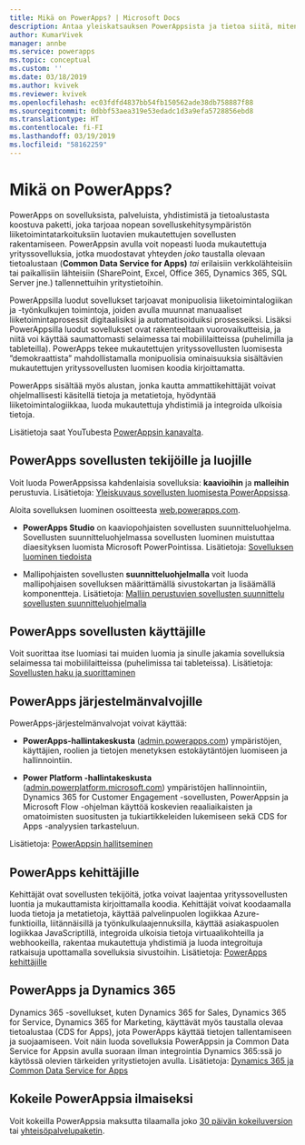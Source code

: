 ```yaml
---
title: Mikä on PowerApps? | Microsoft Docs
description: Antaa yleiskatsauksen PowerAppsista ja tietoa siitä, miten käyttäjät, sovellusten tekijät, järjestelmänvalvojat ja ammattikehittäjät voivat käyttää sitä.
author: KumarVivek
manager: annbe
ms.service: powerapps
ms.topic: conceptual
ms.custom: ''
ms.date: 03/18/2019
ms.author: kvivek
ms.reviewer: kvivek
ms.openlocfilehash: ec03fdfd4837bb54fb150562ade38db758887f88
ms.sourcegitcommit: 0dbbf53aea319e53edadc1d3a9efa5728856ebd8
ms.translationtype: HT
ms.contentlocale: fi-FI
ms.lasthandoff: 03/19/2019
ms.locfileid: "58162259"
---
```

# <a name="what-is-powerapps"></a>Mikä on PowerApps?

PowerApps on sovelluksista, palveluista, yhdistimistä ja tietoalustasta koostuva paketti, joka tarjoaa nopean sovelluskehitysympäristön liiketoimintatarkoituksiin luotavien mukautettujen sovellusten rakentamiseen. PowerAppsin avulla voit nopeasti luoda mukautettuja yrityssovelluksia, jotka muodostavat yhteyden *joko* taustalla olevaan tietoalustaan (**Common Data Service for Apps)** *tai* erilaisiin verkkolähteisiin tai paikallisiin lähteisiin (SharePoint, Excel, Office 365, Dynamics 365, SQL Server jne.) tallennettuihin yritystietoihin. 

PowerAppsilla luodut sovellukset tarjoavat monipuolisia liiketoimintalogiikan ja -työnkulkujen toimintoja, joiden avulla muunnat manuaaliset liiketoimintaprosessit digitaalisiksi ja automatisoiduiksi prosesseiksi. Lisäksi PowerAppsilla luodut sovellukset ovat rakenteeltaan vuorovaikutteisia, ja niitä voi käyttää saumattomasti selaimessa tai mobiililaitteissa (puhelimilla ja tableteilla). PowerApps tekee mukautettujen yrityssovellusten luomisesta ”demokraattista” mahdollistamalla monipuolisia ominaisuuksia sisältävien mukautettujen yrityssovellusten luomisen koodia kirjoittamatta.

PowerApps sisältää myös alustan, jonka kautta ammattikehittäjät voivat ohjelmallisesti käsitellä tietoja ja metatietoja, hyödyntää liiketoimintalogiikkaa, luoda mukautettuja yhdistimiä ja integroida ulkoisia tietoja.

Lisätietoja saat YouTubesta [PowerAppsin kanavalta](https://www.youtube.com/channel/UCGfWR2ekfRFckLjev6eQYLg).

## <a name="powerapps-for-app-makerscreators"></a>PowerApps sovellusten tekijöille ja luojille

Voit luoda PowerAppsissa kahdenlaisia sovelluksia: **kaavioihin** ja **malleihin** perustuvia. Lisätietoja: [Yleiskuvaus sovellusten luomisesta PowerAppsissa](maker/index.md).

Aloita sovelluksen luominen osoitteesta [web.powerapps.com](https://web.powerapps.com).

- **PowerApps Studio** on kaaviopohjaisten sovellusten suunnitteluohjelma. Sovellusten suunnitteluohjelmassa sovellusten luominen muistuttaa diaesityksen luomista Microsoft PowerPointissa. Lisätietoja: [Sovelluksen luominen tiedoista](/powerapps/maker/canvas-apps/data-platform-create-app)  

- Mallipohjaisten sovellusten **suunnitteluohjelmalla** voit luoda mallipohjaisen sovelluksen määrittämällä sivustokartan ja lisäämällä komponentteja. Lisätietoja: [Malliin perustuvien sovellusten suunnittelu sovellusten suunnitteluohjelmalla](maker/model-driven-apps/design-custom-business-apps-using-app-designer.md)

## <a name="powerapps-for-app-users"></a>PowerApps sovellusten käyttäjille

Voit suorittaa itse luomiasi tai muiden luomia ja sinulle jakamia sovelluksia selaimessa tai mobiililaitteissa (puhelimissa tai tableteissa). Lisätietoja: [Sovellusten haku ja suorittaminen](user/index.md)

## <a name="powerapps-for-admins"></a>PowerApps järjestelmänvalvojille

PowerApps-järjestelmänvalvojat voivat käyttää:

- **PowerApps-hallintakeskusta** ([admin.powerapps.com](https://admin.powerapps.com)) ympäristöjen, käyttäjien, roolien ja tietojen menetyksen estokäytäntöjen luomiseen ja hallinnointiin. 

- **Power Platform -hallintakeskusta** ([admin.powerplatform.microsoft.com](https://admin.powerplatform.microsoft.com)) ympäristöjen hallinnointiin, Dynamics 365 for Customer Engagement -sovellusten, PowerAppsin ja Microsoft Flow -ohjelman käyttöä koskevien reaaliaikaisten ja omatoimisten suositusten ja tukiartikkeleiden lukemiseen sekä CDS for Apps -analyysien tarkasteluun. 

Lisätietoja: [PowerAppsin hallitseminen](/power-platform/admin/admin-guide)

## <a name="powerapps-for-developers"></a>PowerApps kehittäjille

Kehittäjät ovat sovellusten tekijöitä, jotka voivat laajentaa yrityssovellusten luontia ja mukauttamista kirjoittamalla koodia. Kehittäjät voivat koodaamalla luoda tietoja ja metatietoja, käyttää palvelinpuolen logiikkaa Azure-funktioilla, liitännäisillä ja työnkulkulaajennuksilla, käyttää asiakaspuolen logiikkaa JavaScriptillä, integroida ulkoisia tietoja virtuaalikohteilla ja webhookeilla, rakentaa mukautettuja yhdistimiä ja luoda integroituja ratkaisuja upottamalla sovelluksia sivustoihin. Lisätietoja: [PowerApps kehittäjille](/powerapps/#pivot=home&panel=developer)

## <a name="powerapps-and-dynamics-365"></a>PowerApps ja Dynamics 365

Dynamics 365 -sovellukset, kuten Dynamics 365 for Sales, Dynamics 365 for Service, Dynamics 365 for Marketing, käyttävät myös taustalla olevaa tietoalustaa (CDS for Apps), jota PowerApps käyttää tietojen tallentamiseen ja suojaamiseen. Voit näin luoda sovelluksia PowerAppsin ja Common Data Service for Appsin avulla suoraan ilman integrointia Dynamics 365:ssä jo käytössä olevien tärkeiden yritystietojen avulla. Lisätietoja: [Dynamics 365 ja Common Data Service for Apps](maker/common-data-service/data-platform-intro.md#dynamics-365-and-the-common-data-service-for-apps)

## <a name="try-powerapps-for-free"></a>Kokeile PowerAppsia ilmaiseksi

Voit kokeilla PowerAppsia maksutta tilaamalla joko [30 päivän kokeiluversion](maker/signup-for-powerapps.md) tai [yhteisöpalvelupaketin](maker/dev-community-plan.md).
